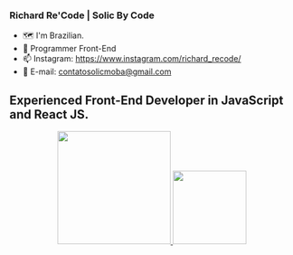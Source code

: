 ### Richard Re'Code | Solic By Code
- 🗺️ I'm Brazilian.
- 🌱 Programmer Front-End
- 📫 Instagram: https://www.instagram.com/richard_recode/ 
- 📩 E-mail: contatosolicmoba@gmail.com

## Experienced Front-End Developer in JavaScript and React JS.

<div align="center">
  <a href="https://github.com/solicmoba">
  <img height="200em" src="https://github-readme-stats.vercel.app/api?username=solicmoba&show_icons=true&theme=radical&include_all_commits=true&count_private=true"/>
  <img height="130em" src="https://github-readme-stats.vercel.app/api/top-langs/?username=solicmoba&layout=compact&langs_count=7&theme=radical"/>
</div>
